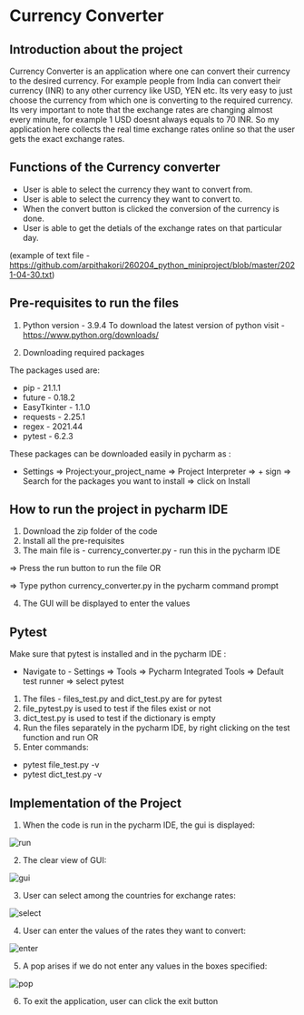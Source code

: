 # Currency Converter
## Introduction about the project

Currency Converter is an application where one can convert their currency to the desired currency. For example people from India can convert their currency (INR) to any other currency like USD, YEN etc. Its very easy to just choose the currency from which one is converting to the required currency. 
Its very important to note that the exchange rates are changing almost every minute, for example 1 USD doesnt always equals to 70 INR. So my application here collects the real time exchange rates online so that the user gets the exact exchange rates.

## Functions of the Currency converter

* User is able to select the currency they want to convert from.
* User is able to select the currency they want to convert to.
* When the convert button is clicked the conversion of the currency is done.
* User is able to get the detials of the exchange rates on that particular day.

(example of text file - https://github.com/arpithakori/260204_python_miniproject/blob/master/2021-04-30.txt)

## Pre-requisites to run the files

1) Python version - 3.9.4
To download the latest version of python visit - https://www.python.org/downloads/

2) Downloading required packages

The packages used are:
* pip - 21.1.1
* future - 0.18.2
* EasyTkinter - 1.1.0
* requests - 2.25.1
* regex - 2021.44
* pytest - 6.2.3

These packages can be downloaded easily in pycharm as : 
* Settings => Project:your_project_name => Project Interpreter => + sign => Search for the packages you want to install => click on Install

## How to run the project in pycharm IDE

1) Download the zip folder of the code
2) Install all the pre-requisites
3) The main file is - currency_converter.py - run this in the pycharm IDE

=> Press the run button to run the file OR 

=> Type python currency_converter.py in the pycharm command prompt

4) The GUI will be displayed to enter the values

## Pytest

Make sure that pytest is installed and in the pycharm IDE :
* Navigate to - Settings => Tools => Pycharm Integrated Tools => Default test runner => select pytest

1) The files - files_test.py and dict_test.py are for pytest
2) file_pytest.py is used to test if the files exist or not
3) dict_test.py is used to test if the dictionary is empty
4) Run the files separately in the pycharm IDE, by right clicking on the test function and run OR
5) Enter commands:
* pytest file_test.py -v
* pytest dict_test.py -v

## Implementation of the Project

1) When the code is run in the pycharm IDE, the gui is displayed:

![run](https://github.com/arpithakori/260204_python_miniproject/blob/master/run.png)

2) The clear view of GUI:

![gui](https://github.com/arpithakori/260204_python_miniproject/blob/master/view.png)

3) User can select among the countries for exchange rates:

![select](https://github.com/arpithakori/260204_python_miniproject/blob/master/select.png)

4) User can enter the values of the rates they want to convert:

![enter](https://github.com/arpithakori/260204_python_miniproject/blob/master/enter.png)

5) A pop arises if we do not enter any values in the boxes specified:

![pop](https://github.com/arpithakori/260204_python_miniproject/blob/master/pop.png)

6) To exit the application, user can click the exit button
